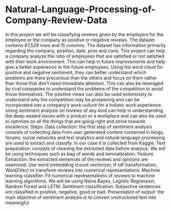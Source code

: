 # Natural-Language-Processing-of-Company-Review-Data
In this project we will be classifying reviews given by the employers for the employee or the company as positive or negative reviews. The dataset contains 67,529 rows and 15 columns. The dataset has information primarily regarding the company, position, date, pros and cons. This project can help a company analyze the ratio of employees that are satisfied or not satisfied with their work environment. This can help in future improvements and help give a better experience to the future employees. Using the word cloud for positive and negative sentiment, they can better understand which problems are more precarious than the others and focus on them rather than those that don’t need immediate attention. This can also be leveraged by rival companies to understand the problems of the competition to avoid those themselves. The positive views can also be used extensively to understand why the competition may be prospering and can be incorporated into a company’s work culture for a holistic work experience. Using sentiment analysis on reviews of any kind can help in understanding the deep-seated issues with a product or a workplace and can also be used to optimize on all the things that are going right and strive towards excellence.  Steps:  Data collection: the first step of sentiment analysis consists of collecting data from user generated content contained in blogs, forums, social networks and text analytics and natural language processing are used to extract and classify. In our case it is collected from Kaggle.  Text preparation: consists of cleaning the extracted data before analysis. We will be using techniques such as bag of words and lemmatization.  Feature Extraction: the extracted sentences of the reviews and opinions are examined. Use word embedding (count vectorizer, tf-idf transformation, Word2Vec) to transform reviews into numerical representations.  Machine learning classifier: Fit numerical representations of reviews to machine learning algorithms. We will be using Naïve Bayes, Logistic Regression, Random Forest and LSTM.  Sentiment classification: Subjective sentences are classified in positive, negative, good or bad.  Presentation of output: the main objective of sentiment analysis is to convert unstructured text into meaningful
